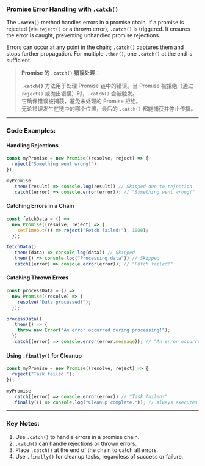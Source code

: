 ### Promise Error Handling with `.catch()`

<audio src="..\..\mp3\The __`.catch`_.mp3"></audio>

The **`.catch()`** method handles errors in a promise chain. If a promise is rejected (via `reject()` or a thrown error), `.catch()` is triggered. It ensures the error is caught, preventing unhandled promise rejections.  

Errors can occur at any point in the chain; `.catch()` captures them and stops further propagation. For multiple `.then()`, one `.catch()` at the end is sufficient.

> **Promise 的 `.catch()` 错误处理**：
>
> <audio src="..\..\mp3\`.catch()` 方法用于.mp3"></audio>
>
> **`.catch()`** 方法用于处理 Promise 链中的错误。当 Promise 被拒绝（通过 `reject()` 或抛出错误）时，`.catch()` 会被触发。  
> 它确保错误被捕获，避免未处理的 Promise 拒绝。  
> 无论错误发生在链中的哪个位置，最后的 `.catch()` 都能捕获并停止传播。

---

### Code Examples:

<audio src="..\..\mp3\这段代码展示了在 JavaSc.mp3"></audio>

#### **Handling Rejections**
```javascript
const myPromise = new Promise((resolve, reject) => {
  reject("Something went wrong!");
});

myPromise
  .then((result) => console.log(result)) // Skipped due to rejection
  .catch((error) => console.error(error)); // "Something went wrong!"
```

#### **Catching Errors in a Chain**
```javascript
const fetchData = () =>
  new Promise((resolve, reject) => {
    setTimeout(() => reject("Fetch failed!"), 1000);
  });

fetchData()
  .then((data) => console.log(data)) // Skipped
  .then(() => console.log("Processing data")) // Skipped
  .catch((error) => console.error(error)); // "Fetch failed!"
```

#### **Catching Thrown Errors**
```javascript
const processData = () =>
  new Promise((resolve) => {
    resolve("Data processed!");
  });

processData()
  .then(() => {
    throw new Error("An error occurred during processing!");
  })
  .catch((error) => console.error(error.message)); // "An error occurred during processing!"
```

#### **Using `.finally()` for Cleanup**
```javascript
const myPromise = new Promise((resolve, reject) => {
  reject("Task failed!");
});

myPromise
  .catch((error) => console.error(error)) // "Task failed!"
  .finally(() => console.log("Cleanup complete.")); // Always executes
```

---

### Key Notes:
1. Use `.catch()` to handle errors in a promise chain.  
2. `.catch()` can handle rejections or thrown errors.  
3. Place `.catch()` at the end of the chain to catch all errors.  
4. Use `.finally()` for cleanup tasks, regardless of success or failure.
